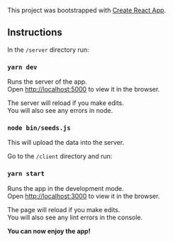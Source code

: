 This project was bootstrapped with [Create React App](https://github.com/facebook/create-react-app).

## Instructions

In the `/server` directory run:

### `yarn dev`

Runs the server of the app.<br />
Open [http://localhost:5000](http://localhost:5000) to view it in the browser.

The server will reload if you make edits.<br />
You will also see any errors in node.

### `node bin/seeds.js`

This will upload the data into the server.<br />

Go to the `/client` directory and run:

### `yarn start`

Runs the app in the development mode.<br />
Open [http://localhost:3000](http://localhost:3000) to view it in the browser.

The page will reload if you make edits.<br />
You will also see any lint errors in the console.

**You can now enjoy the app!**
